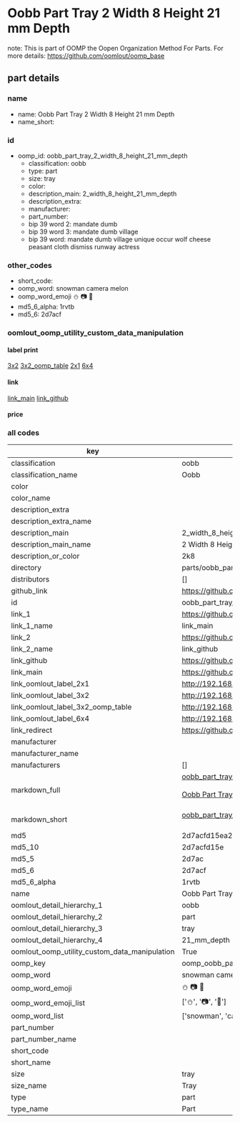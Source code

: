 # Oobb Part Tray 2 Width 8 Height 21 mm Depth  

note: This is part of OOMP the Oopen Organization Method For Parts. For more details: https://github.com/oomlout/oomp_base

##  part details
  







### name
* name: Oobb Part Tray 2 Width 8 Height 21 mm Depth
* name_short: 
### id
* oomp_id: oobb_part_tray_2_width_8_height_21_mm_depth
  * classification: oobb
  * type: part
  * size: tray
  * color: 
  * description_main: 2_width_8_height_21_mm_depth
  * description_extra: 
  * manufacturer: 
  * part_number: 
  * bip 39 word 2: mandate dumb
  * bip 39 word 3: mandate dumb village
  * bip 39 word: mandate dumb village unique occur wolf cheese peasant cloth dismiss runway actress

### other_codes
* short_code: 
* oomp_word: snowman camera melon
* oomp_word_emoji :snowman: :camera: :melon:
* md5_6_alpha: 1rvtb
* md5_6: 2d7acf






### oomlout_oomp_utility_custom_data_manipulation
#### label print
[3x2](http://192.168.1.245:1112/?label=oomp%201rvtb)
[3x2_oomp_table](http://192.168.1.108:1112/?label=oomp%201rvtb)
[2x1](http://192.168.1.242:1112/?label=oomp%201rvtb)
[6x4](http://192.168.1.55:1112/?label=oomp%201rvtb)    

#### link

[link_main](https://github.com/oomlout/oomlout_oomp_version_1_messy/tree/main/parts/oobb_part_tray_2_width_8_height_21_mm_depth) [link_github](https://github.com/oomlout/oomlout_oomp_version_1_messy/tree/main/parts/oobb_part_tray_2_width_8_height_21_mm_depth)                             

#### price







### all codes 
| key | value |  
| --- | --- |  
| classification | oobb |  
| classification_name | Oobb |  
| color |  |  
| color_name |  |  
| description_extra |  |  
| description_extra_name |  |  
| description_main | 2_width_8_height_21_mm_depth |  
| description_main_name | 2 Width 8 Height 21 mm Depth |  
| description_or_color | 2k8 |  
| directory | parts/oobb_part_tray_2_width_8_height_21_mm_depth |  
| distributors | [] |  
| github_link | https://github.com/oomlout/oomlout_oomp_part_src/tree/main/parts/oobb_part_tray_2_width_8_height_21_mm_depth |  
| id | oobb_part_tray_2_width_8_height_21_mm_depth |  
| link_1 | https://github.com/oomlout/oomlout_oomp_version_1_messy/tree/main/parts/oobb_part_tray_2_width_8_height_21_mm_depth |  
| link_1_name | link_main |  
| link_2 | https://github.com/oomlout/oomlout_oomp_version_1_messy/tree/main/parts/oobb_part_tray_2_width_8_height_21_mm_depth |  
| link_2_name | link_github |  
| link_github | https://github.com/oomlout/oomlout_oomp_version_1_messy/tree/main/parts/oobb_part_tray_2_width_8_height_21_mm_depth |  
| link_main | https://github.com/oomlout/oomlout_oomp_version_1_messy/tree/main/parts/oobb_part_tray_2_width_8_height_21_mm_depth |  
| link_oomlout_label_2x1 | http://192.168.1.242:1112/?label=oomp%201rvtb |  
| link_oomlout_label_3x2 | http://192.168.1.245:1112/?label=oomp%201rvtb |  
| link_oomlout_label_3x2_oomp_table | http://192.168.1.108:1112/?label=oomp%201rvtb |  
| link_oomlout_label_6x4 | http://192.168.1.55:1112/?label=oomp%201rvtb |  
| link_redirect | https://github.com/oomlout/oomlout_oomp_version_1_messy/tree/main/parts/oobb_part_tray_2_width_8_height_21_mm_depth |  
| manufacturer |  |  
| manufacturer_name |  |  
| manufacturers | [] |  
| markdown_full | [oobb_part_tray_2_width_8_height_21_mm_depth](none)<br>[](none)<br>[Oobb Part Tray 2 Width 8 Height 21 Mm Depth](none)<br><br> |  
| markdown_short | [oobb_part_tray_2_width_8_height_21_mm_depth](none)<br><br> |  
| md5 | 2d7acfd15ea224e7f34c6ed9e810fc38 |  
| md5_10 | 2d7acfd15e |  
| md5_5 | 2d7ac |  
| md5_6 | 2d7acf |  
| md5_6_alpha | 1rvtb |  
| name | Oobb Part Tray 2 Width 8 Height 21 mm Depth |  
| oomlout_detail_hierarchy_1 | oobb |  
| oomlout_detail_hierarchy_2 | part |  
| oomlout_detail_hierarchy_3 | tray |  
| oomlout_detail_hierarchy_4 | 21_mm_depth |  
| oomlout_oomp_utility_custom_data_manipulation | True |  
| oomp_key | oomp_oobb_part_tray_2_width_8_height_21_mm_depth |  
| oomp_word | snowman camera melon |  
| oomp_word_emoji | :snowman: :camera: :melon: |  
| oomp_word_emoji_list | [':snowman:', ':camera:', ':melon:'] |  
| oomp_word_list | ['snowman', 'camera', 'melon'] |  
| part_number |  |  
| part_number_name |  |  
| short_code |  |  
| short_name |  |  
| size | tray |  
| size_name | Tray |  
| type | part |  
| type_name | Part |  
